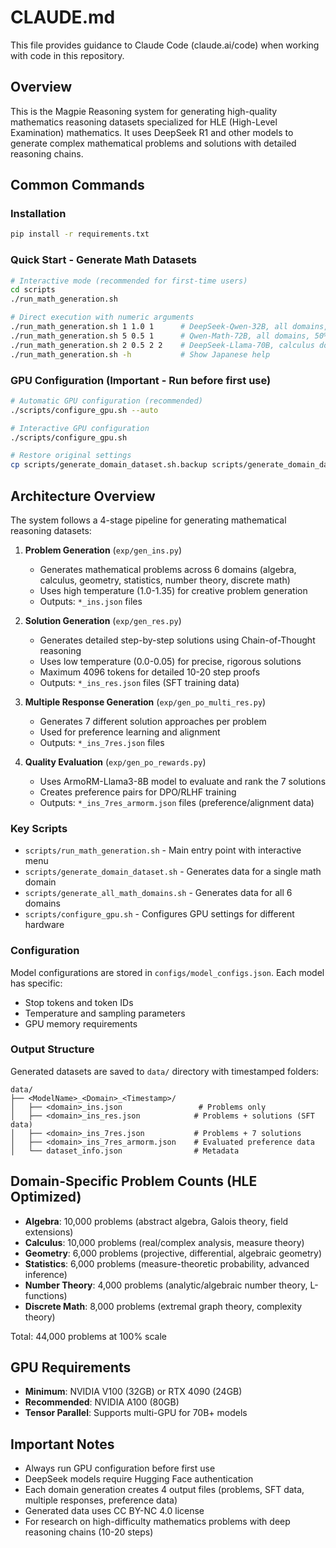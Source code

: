 # CLAUDE.md

This file provides guidance to Claude Code (claude.ai/code) when working with code in this repository.

## Overview

This is the Magpie Reasoning system for generating high-quality mathematics reasoning datasets specialized for HLE (High-Level Examination) mathematics. It uses DeepSeek R1 and other models to generate complex mathematical problems and solutions with detailed reasoning chains.

## Common Commands

### Installation
```bash
pip install -r requirements.txt
```

### Quick Start - Generate Math Datasets
```bash
# Interactive mode (recommended for first-time users)
cd scripts
./run_math_generation.sh

# Direct execution with numeric arguments
./run_math_generation.sh 1 1.0 1      # DeepSeek-Qwen-32B, all domains, 100% (44K problems)
./run_math_generation.sh 5 0.5 1      # Qwen-Math-72B, all domains, 50% (22K problems)  
./run_math_generation.sh 2 0.5 2 2    # DeepSeek-Llama-70B, calculus domain, 50% (5K problems)
./run_math_generation.sh -h           # Show Japanese help
```

### GPU Configuration (Important - Run before first use)
```bash
# Automatic GPU configuration (recommended)
./scripts/configure_gpu.sh --auto

# Interactive GPU configuration
./scripts/configure_gpu.sh

# Restore original settings
cp scripts/generate_domain_dataset.sh.backup scripts/generate_domain_dataset.sh
```

## Architecture Overview

The system follows a 4-stage pipeline for generating mathematical reasoning datasets:

1. **Problem Generation** (`exp/gen_ins.py`)
   - Generates mathematical problems across 6 domains (algebra, calculus, geometry, statistics, number theory, discrete math)
   - Uses high temperature (1.0-1.35) for creative problem generation
   - Outputs: `*_ins.json` files

2. **Solution Generation** (`exp/gen_res.py`)
   - Generates detailed step-by-step solutions using Chain-of-Thought reasoning
   - Uses low temperature (0.0-0.05) for precise, rigorous solutions
   - Maximum 4096 tokens for detailed 10-20 step proofs
   - Outputs: `*_ins_res.json` files (SFT training data)

3. **Multiple Response Generation** (`exp/gen_po_multi_res.py`)
   - Generates 7 different solution approaches per problem
   - Used for preference learning and alignment
   - Outputs: `*_ins_7res.json` files

4. **Quality Evaluation** (`exp/gen_po_rewards.py`)
   - Uses ArmoRM-Llama3-8B model to evaluate and rank the 7 solutions
   - Creates preference pairs for DPO/RLHF training
   - Outputs: `*_ins_7res_armorm.json` files (preference/alignment data)

### Key Scripts

- `scripts/run_math_generation.sh` - Main entry point with interactive menu
- `scripts/generate_domain_dataset.sh` - Generates data for a single math domain
- `scripts/generate_all_math_domains.sh` - Generates data for all 6 domains
- `scripts/configure_gpu.sh` - Configures GPU settings for different hardware

### Configuration

Model configurations are stored in `configs/model_configs.json`. Each model has specific:
- Stop tokens and token IDs
- Temperature and sampling parameters
- GPU memory requirements

### Output Structure

Generated datasets are saved to `data/` directory with timestamped folders:
```
data/
├── <ModelName>_<Domain>_<Timestamp>/
│   ├── <domain>_ins.json                 # Problems only
│   ├── <domain>_ins_res.json            # Problems + solutions (SFT data)
│   ├── <domain>_ins_7res.json           # Problems + 7 solutions
│   ├── <domain>_ins_7res_armorm.json    # Evaluated preference data
│   └── dataset_info.json                # Metadata
```

## Domain-Specific Problem Counts (HLE Optimized)

- **Algebra**: 10,000 problems (abstract algebra, Galois theory, field extensions)
- **Calculus**: 10,000 problems (real/complex analysis, measure theory)
- **Geometry**: 6,000 problems (projective, differential, algebraic geometry)
- **Statistics**: 6,000 problems (measure-theoretic probability, advanced inference)
- **Number Theory**: 4,000 problems (analytic/algebraic number theory, L-functions)
- **Discrete Math**: 8,000 problems (extremal graph theory, complexity theory)

Total: 44,000 problems at 100% scale

## GPU Requirements

- **Minimum**: NVIDIA V100 (32GB) or RTX 4090 (24GB)
- **Recommended**: NVIDIA A100 (80GB)
- **Tensor Parallel**: Supports multi-GPU for 70B+ models

## Important Notes

- Always run GPU configuration before first use
- DeepSeek models require Hugging Face authentication
- Each domain generation creates 4 output files (problems, SFT data, multiple responses, preference data)
- Generated data uses CC BY-NC 4.0 license
- For research on high-difficulty mathematics problems with deep reasoning chains (10-20 steps)